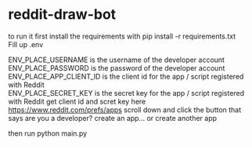 # reddit-draw-bot
to run it first install the requirements with pip install -r requirements.txt<br>
Fill up .env

ENV_PLACE_USERNAME is the username of the developer account<br>
ENV_PLACE_PASSWORD is the password of the developer account<br>
ENV_PLACE_APP_CLIENT_ID is the client id for the app / script registered with Reddit<br>
ENV_PLACE_SECRET_KEY is the secret key for the app / script registered with Reddit
get client id and scret key here https://www.reddit.com/prefs/apps scroll down and click the button that says are you a developer? create an app... or create another app

then run python main.py

